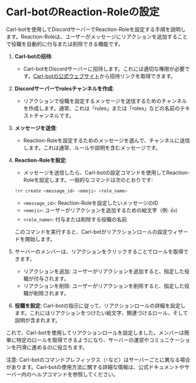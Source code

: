 # Carl-botのReaction-Roleの設定

Carl-botを使用してDiscordサーバーでReaction-Roleを設定する手順を説明します。Reaction-Roleは、ユーザーがメッセージにリアクションを追加することで役職を自動的に付与または削除できる機能です。

1. **Carl-botの招待**:
   - Carl-botをDiscordサーバーに招待します。これには適切な権限が必要です。[Carl-botの公式ウェブサイト](https://carl.gg/)から招待リンクを取得できます。

1. **Discordサーバーでrolesチャンネルを作成**:
   - リアクションで役職を設定するメッセージを送信するためのチャンネルを作成します。通常、これは「rules」または「roles」などの名前のテキストチャンネルです。

1. **メッセージを送信**:
   - Reaction-Roleを設定するためのメッセージを選んで、チャンネルに送信します。これは通常、ルールや説明を含むメッセージです。

1. **Reaction-Roleを設定**:
   - メッセージを送信したら、Carl-botの設定コマンドを使用してReaction-Roleを設定します。一般的なコマンドは次のとおりです:
   ```bash
   !rr create <message_id> <emoji> <role_name> 
   ```
   - `<message_id>`: Reaction-Roleを設定したいメッセージのID
   - `<emoji>`: ユーザーがリアクションを追加するための絵文字（例: :thumbsup:）
   - `<role_name>`: 付与または削除する役職の名前

    このコマンドを実行すると、Carl-botがリアクションロールの設定ウィザードを開始します。
  
1. サーバーのメンバーは、リアクションをクリックすることでロールを取得できます。

     - リアクションを追加:
     ユーザーがリアクションを追加すると、指定した役職が付与されます。
     - リアクションを削除:
     ユーザーがリアクションを削除すると、指定した役職が削除されます。

1. **役職を設定**: Carl-botの指示に従って、リアクションロールの詳細を設定します。これにはリアクションをつけたい絵文字、関連づけるロール、そして説明が含まれます。


これで、Carl-botを使用してリアクションロールを設定しました。メンバーは簡単に特定のロールを取得できるようになり、サーバーの運営やコミュニケーションを円滑に進めるのに役立ちます。

注意: Carl-botのコマンドプレフィックス（`!`など）はサーバーごとに異なる場合があります。Carl-botの使用方法に関する詳細な情報は、公式ドキュメントやサーバー内のヘルプコマンドを参照してください。
